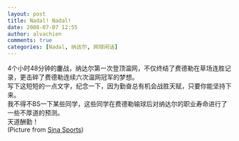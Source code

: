 ```yaml
---
layout: post
title: Nadal! Nadal!
date: 2008-07-07 12:55
author: alvachien
comments: true
categories: [Nadal, 纳达尔, 网球闲话]
---
```

<div id="bp-C678F199F470A1FB_1279-content">
<div>4个小时48分钟的鏖战，纳达尔第一次登顶温网，不仅终结了费德勒在草场连胜记录，更击碎了费德勒连续六次温网冠军的梦想。</div>
<div> </div>
<div>写下这短短的一点文字，纪念一下，因为勤奋总有机会战胜天赋，只要你能坚持下来。</div>
<div>我不得不BS一下某些同学，这些同学在费德勒输球后对纳达尔的职业寿命进行了一些不厚道的预测。</div>
<div> </div>
<div>天道酬勤！</div>
<div>(Picture from <a href="http://sports.sina.com.cn/" target="_blank">Sina Sports</a>)
<img src="http://i1.sinaimg.cn/ty/t/p/2008-07-07/U2407P6T12D3768950F44DT20080707052507.jpg" alt="" /></div>
</div>
